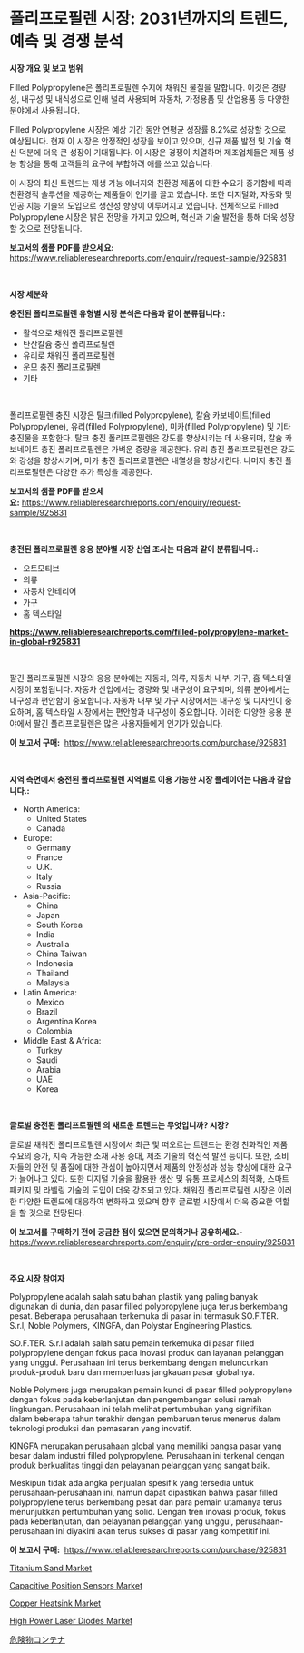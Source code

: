 <p><h1>폴리프로필렌 시장: 2031년까지의 트렌드, 예측 및 경쟁 분석</h1></p><p><strong>시장 개요 및 보고 범위</strong></p>
<p><p>Filled Polypropylene은 폴리프로필렌 수지에 채워진 물질을 말합니다. 이것은 경량성, 내구성 및 내식성으로 인해 널리 사용되며 자동차, 가정용품 및 산업용품 등 다양한 분야에서 사용됩니다. </p><p>Filled Polypropylene 시장은 예상 기간 동안 연평균 성장률 8.2%로 성장할 것으로 예상됩니다. 현재 이 시장은 안정적인 성장을 보이고 있으며, 신규 제품 발전 및 기술 혁신 덕분에 더욱 큰 성장이 기대됩니다. 이 시장은 경쟁이 치열하며 제조업체들은 제품 성능 향상을 통해 고객들의 요구에 부합하려 애를 쓰고 있습니다.</p><p>이 시장의 최신 트렌드는 재생 가능 에너지와 친환경 제품에 대한 수요가 증가함에 따라 친환경적 솔루션을 제공하는 제품들이 인기를 끌고 있습니다. 또한 디지털화, 자동화 및 인공 지능 기술의 도입으로 생산성 향상이 이루어지고 있습니다. 전체적으로 Filled Polypropylene 시장은 밝은 전망을 가지고 있으며, 혁신과 기술 발전을 통해 더욱 성장할 것으로 전망됩니다.</p></p>
<p><strong>보고서의 샘플 PDF를 받으세요:</strong> <a href="https://www.reliableresearchreports.com/enquiry/request-sample/925831">https://www.reliableresearchreports.com/enquiry/request-sample/925831</a></p>
<p>&nbsp;</p>
<p><strong>시장 세분화</strong></p>
<p><strong>충전된 폴리프로필렌 유형별 시장 분석은 다음과 같이 분류됩니다.:</strong></p>
<p><ul><li>활석으로 채워진 폴리프로필렌</li><li>탄산칼슘 충진 폴리프로필렌</li><li>유리로 채워진 폴리프로필렌</li><li>운모 충진 폴리프로필렌</li><li>기타</li></ul></p>
<p>&nbsp;</p>
<p><p>폴리프로필렌 충진 시장은 탈크(filled Polypropylene), 칼슘 카보네이트(filled Polypropylene), 유리(filled Polypropylene), 미카(filled Polypropylene) 및 기타 충진물을 포함한다. 탈크 충진 폴리프로필렌은 강도를 향상시키는 데 사용되며, 칼슘 카보네이트 충진 폴리프로필렌은 가벼운 중량을 제공한다. 유리 충진 폴리프로필렌은 강도와 강성을 향상시키며, 미카 충진 폴리프로필렌은 내열성을 향상시킨다. 나머지 충진 폴리프로필렌은 다양한 추가 특성을 제공한다.</p></p>
<p><strong>보고서의 샘플 PDF를 받으세요:</strong>&nbsp;<a href="https://www.reliableresearchreports.com/enquiry/request-sample/925831">https://www.reliableresearchreports.com/enquiry/request-sample/925831</a></p>
<p>&nbsp;</p>
<p><strong> 충전된 폴리프로필렌 응용 분야별 시장 산업 조사는 다음과 같이 분류됩니다.:</strong></p>
<p><ul><li>오토모티브</li><li>의류</li><li>자동차 인테리어</li><li>가구</li><li>홈 텍스타일</li></ul></p>
<p><strong><a href="https://www.reliableresearchreports.com/filled-polypropylene-market-in-global-r925831">https://www.reliableresearchreports.com/filled-polypropylene-market-in-global-r925831</a></strong></p>
<p>&nbsp;</p>
<p><p>팔긴 폴리프로필렌 시장의 응용 분야에는 자동차, 의류, 자동차 내부, 가구, 홈 텍스타일 시장이 포함됩니다. 자동차 산업에서는 경량화 및 내구성이 요구되며, 의류 분야에서는 내구성과 편안함이 중요합니다. 자동차 내부 및 가구 시장에서는 내구성 및 디자인이 중요하며, 홈 텍스타일 시장에서는 편안함과 내구성이 중요합니다. 이러한 다양한 응용 분야에서 팔긴 폴리프로필렌은 많은 사용자들에게 인기가 있습니다.</p></p>
<p><strong>이 보고서 구매:</strong>&nbsp; <a href="https://www.reliableresearchreports.com/purchase/925831">https://www.reliableresearchreports.com/purchase/925831</a></p>
<p>&nbsp;</p>
<p><strong>지역 측면에서 충전된 폴리프로필렌 지역별로 이용 가능한 시장 플레이어는 다음과 같습니다.:</strong></p>
<p><ul>
    <li>
        North America:
        <ul>
            <li>United States</li>
            <li>Canada</li>
        </ul>
    </li>
    <li>
        Europe:
        <ul>
            <li>Germany</li>
            <li>France</li>
            <li>U.K.</li>
            <li>Italy</li>
            <li>Russia</li>
        </ul>
    </li>
    <li>
        Asia-Pacific:
        <ul>
            <li>China</li>
            <li>Japan</li>
            <li>South Korea</li>
            <li>India</li>
            <li>Australia</li>
            <li>China Taiwan</li>
            <li>Indonesia</li>
            <li>Thailand</li>
            <li>Malaysia</li>
        </ul>
    </li>
    <li>
        Latin America:
        <ul>
            <li>Mexico</li>
            <li>Brazil</li>
            <li>Argentina Korea</li>
            <li>Colombia</li>
        </ul>
    </li>
    <li>
        Middle East & Africa:
        <ul>
            <li>Turkey</li>
            <li>Saudi</li>
            <li>Arabia</li>
            <li>UAE</li>
            <li>Korea</li>
        </ul>
    </li>
    </ul></p>
<p>&nbsp;</p>
<p><strong>글로벌 충전된 폴리프로필렌 의 새로운 트렌드는 무엇입니까? 시장?</strong></p>
<p><p>글로벌 채워진 폴리프로필렌 시장에서 최근 및 떠오르는 트렌드는 환경 친화적인 제품 수요의 증가, 지속 가능한 소재 사용 증대, 제조 기술의 혁신적 발전 등이다. 또한, 소비자들의 안전 및 품질에 대한 관심이 높아지면서 제품의 안정성과 성능 향상에 대한 요구가 늘어나고 있다. 또한 디지털 기술을 활용한 생산 및 유통 프로세스의 최적화, 스마트 패키지 및 라벨링 기술의 도입이 더욱 강조되고 있다. 채워진 폴리프로필렌 시장은 이러한 다양한 트렌드에 대응하여 변화하고 있으며 향후 글로벌 시장에서 더욱 중요한 역할을 할 것으로 전망된다.</p></p>
<p><strong>이 보고서를 구매하기 전에 궁금한 점이 있으면 문의하거나 공유하세요.</strong>- <a href="https://www.reliableresearchreports.com/enquiry/pre-order-enquiry/925831">https://www.reliableresearchreports.com/enquiry/pre-order-enquiry/925831</a></p>
<p>&nbsp;</p>
<p><strong>주요 시장 참여자</strong></p>
<p><p>Polypropylene adalah salah satu bahan plastik yang paling banyak digunakan di dunia, dan pasar filled polypropylene juga terus berkembang pesat. Beberapa perusahaan terkemuka di pasar ini termasuk SO.F.TER. S.r.l, Noble Polymers, KINGFA, dan Polystar Engineering Plastics.</p><p>SO.F.TER. S.r.l adalah salah satu pemain terkemuka di pasar filled polypropylene dengan fokus pada inovasi produk dan layanan pelanggan yang unggul. Perusahaan ini terus berkembang dengan meluncurkan produk-produk baru dan memperluas jangkauan pasar globalnya.</p><p>Noble Polymers juga merupakan pemain kunci di pasar filled polypropylene dengan fokus pada keberlanjutan dan pengembangan solusi ramah lingkungan. Perusahaan ini telah melihat pertumbuhan yang signifikan dalam beberapa tahun terakhir dengan pembaruan terus menerus dalam teknologi produksi dan pemasaran yang inovatif.</p><p>KINGFA merupakan perusahaan global yang memiliki pangsa pasar yang besar dalam industri filled polypropylene. Perusahaan ini terkenal dengan produk berkualitas tinggi dan pelayanan pelanggan yang sangat baik.</p><p>Meskipun tidak ada angka penjualan spesifik yang tersedia untuk perusahaan-perusahaan ini, namun dapat dipastikan bahwa pasar filled polypropylene terus berkembang pesat dan para pemain utamanya terus menunjukkan pertumbuhan yang solid. Dengan tren inovasi produk, fokus pada keberlanjutan, dan pelayanan pelanggan yang unggul, perusahaan-perusahaan ini diyakini akan terus sukses di pasar yang kompetitif ini.</p></p>
<p><strong>이 보고서 구매:</strong>&nbsp;&nbsp;<a href="https://www.reliableresearchreports.com/purchase/925831">https://www.reliableresearchreports.com/purchase/925831</a></p>
<p><p><a href="https://issuu.com/reportprime-2/docs/titanium-sand-market-size-2030.pptx">Titanium Sand Market</a></p><p><a href="https://extreme-scabiosa-c81.notion.site/Capacitive-Position-Sensors-Market-Competitive-Analysis-Market-Trends-and-Forecast-to-2031-e8b4263257d74f5cb390373e4071ecad">Capacitive Position Sensors Market</a></p><p><a href="https://view.publitas.com/reportprime-1/copper-heatsink-market-competitive-analysis-market-trends-and-forecast-to-2031/">Copper Heatsink Market</a></p><p><a href="https://carnation-joke-41f.notion.site/High-Power-Laser-Diodes-Market-Size-Reveals-the-Best-Marketing-Channels-In-Global-Industry-278229600c0f4db4ac08f23de7679c21">High Power Laser Diodes Market</a></p><p><a href="https://github.com/gfggqjbfys368009/Market-Research-Report-List-1/blob/main/769585124983.md">危険物コンテナ</a></p></p>